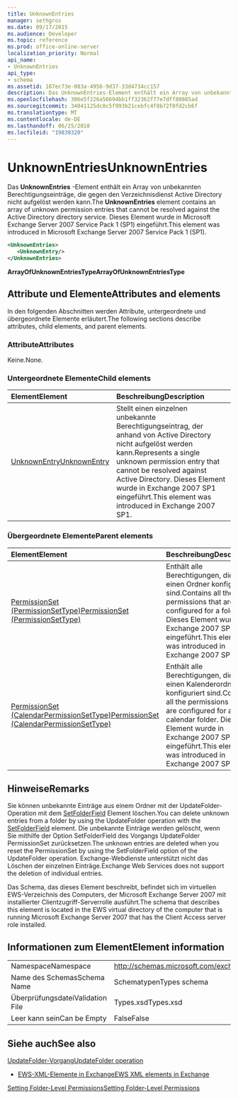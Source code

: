 ```yaml
---
title: UnknownEntries
manager: sethgros
ms.date: 09/17/2015
ms.audience: Developer
ms.topic: reference
ms.prod: office-online-server
localization_priority: Normal
api_name:
- UnknownEntries
api_type:
- schema
ms.assetid: 107ec73e-083a-4956-9d37-33d4734cc157
description: Das UnknownEntries-Element enthält ein Array von unbekannten Berechtigungseinträge, die gegen den Verzeichnisdienst Active Directory nicht aufgelöst werden kann. Dieses Element wurde in Microsoft Exchange Server 2007 Service Pack 1 (SP1) eingeführt.
ms.openlocfilehash: 306e5f226a56694bb1ff32362f77e7dff80865ad
ms.sourcegitcommit: 34041125dc8c5f993b21cebfc4f8b72f0fd2cb6f
ms.translationtype: MT
ms.contentlocale: de-DE
ms.lasthandoff: 06/25/2018
ms.locfileid: "19839320"
---
```

# <a name="unknownentries"></a><span data-ttu-id="01cbc-104">UnknownEntries</span><span class="sxs-lookup"><span data-stu-id="01cbc-104">UnknownEntries</span></span>

<span data-ttu-id="01cbc-105">Das **UnknownEntries** -Element enthält ein Array von unbekannten Berechtigungseinträge, die gegen den Verzeichnisdienst Active Directory nicht aufgelöst werden kann.</span><span class="sxs-lookup"><span data-stu-id="01cbc-105">The **UnknownEntries** element contains an array of unknown permission entries that cannot be resolved against the Active Directory directory service.</span></span> <span data-ttu-id="01cbc-106">Dieses Element wurde in Microsoft Exchange Server 2007 Service Pack 1 (SP1) eingeführt.</span><span class="sxs-lookup"><span data-stu-id="01cbc-106">This element was introduced in Microsoft Exchange Server 2007 Service Pack 1 (SP1).</span></span> 
  
```xml
<UnknownEntries>
   <UnknownEntry/>
</UnknownEntries>
```

 <span data-ttu-id="01cbc-107">**ArrayOfUnknownEntriesType**</span><span class="sxs-lookup"><span data-stu-id="01cbc-107">**ArrayOfUnknownEntriesType**</span></span>
## <a name="attributes-and-elements"></a><span data-ttu-id="01cbc-108">Attribute und Elemente</span><span class="sxs-lookup"><span data-stu-id="01cbc-108">Attributes and elements</span></span>

<span data-ttu-id="01cbc-109">In den folgenden Abschnitten werden Attribute, untergeordnete und übergeordnete Elemente erläutert.</span><span class="sxs-lookup"><span data-stu-id="01cbc-109">The following sections describe attributes, child elements, and parent elements.</span></span>
  
### <a name="attributes"></a><span data-ttu-id="01cbc-110">Attribute</span><span class="sxs-lookup"><span data-stu-id="01cbc-110">Attributes</span></span>

<span data-ttu-id="01cbc-111">Keine.</span><span class="sxs-lookup"><span data-stu-id="01cbc-111">None.</span></span>
  
### <a name="child-elements"></a><span data-ttu-id="01cbc-112">Untergeordnete Elemente</span><span class="sxs-lookup"><span data-stu-id="01cbc-112">Child elements</span></span>

|<span data-ttu-id="01cbc-113">**Element**</span><span class="sxs-lookup"><span data-stu-id="01cbc-113">**Element**</span></span>|<span data-ttu-id="01cbc-114">**Beschreibung**</span><span class="sxs-lookup"><span data-stu-id="01cbc-114">**Description**</span></span>|
|:-----|:-----|
|[<span data-ttu-id="01cbc-115">UnknownEntry</span><span class="sxs-lookup"><span data-stu-id="01cbc-115">UnknownEntry</span></span>](unknownentry.md) <br/> |<span data-ttu-id="01cbc-116">Stellt einen einzelnen unbekannte Berechtigungseintrag, der anhand von Active Directory nicht aufgelöst werden kann.</span><span class="sxs-lookup"><span data-stu-id="01cbc-116">Represents a single unknown permission entry that cannot be resolved against Active Directory.</span></span> <span data-ttu-id="01cbc-117">Dieses Element wurde in Exchange 2007 SP1 eingeführt.</span><span class="sxs-lookup"><span data-stu-id="01cbc-117">This element was introduced in Exchange 2007 SP1.</span></span>  <br/> |
   
### <a name="parent-elements"></a><span data-ttu-id="01cbc-118">Übergeordnete Elemente</span><span class="sxs-lookup"><span data-stu-id="01cbc-118">Parent elements</span></span>

|<span data-ttu-id="01cbc-119">**Element**</span><span class="sxs-lookup"><span data-stu-id="01cbc-119">**Element**</span></span>|<span data-ttu-id="01cbc-120">**Beschreibung**</span><span class="sxs-lookup"><span data-stu-id="01cbc-120">**Description**</span></span>|
|:-----|:-----|
|[<span data-ttu-id="01cbc-121">PermissionSet (PermissionSetType)</span><span class="sxs-lookup"><span data-stu-id="01cbc-121">PermissionSet (PermissionSetType)</span></span>](permissionset-permissionsettype.md) <br/> |<span data-ttu-id="01cbc-122">Enthält alle Berechtigungen, die für einen Ordner konfiguriert sind.</span><span class="sxs-lookup"><span data-stu-id="01cbc-122">Contains all the permissions that are configured for a folder.</span></span> <span data-ttu-id="01cbc-123">Dieses Element wurde in Exchange 2007 SP1 eingeführt.</span><span class="sxs-lookup"><span data-stu-id="01cbc-123">This element was introduced in Exchange 2007 SP1.</span></span>  <br/> |
|[<span data-ttu-id="01cbc-124">PermissionSet (CalendarPermissionSetType)</span><span class="sxs-lookup"><span data-stu-id="01cbc-124">PermissionSet (CalendarPermissionSetType)</span></span>](permissionset-calendarpermissionsettype.md) <br/> |<span data-ttu-id="01cbc-125">Enthält alle Berechtigungen, die für einen Kalenderordner konfiguriert sind.</span><span class="sxs-lookup"><span data-stu-id="01cbc-125">Contains all the permissions that are configured for a calendar folder.</span></span> <span data-ttu-id="01cbc-126">Dieses Element wurde in Exchange 2007 SP1 eingeführt.</span><span class="sxs-lookup"><span data-stu-id="01cbc-126">This element was introduced in Exchange 2007 SP1.</span></span>  <br/> |
   
## <a name="remarks"></a><span data-ttu-id="01cbc-127">Hinweise</span><span class="sxs-lookup"><span data-stu-id="01cbc-127">Remarks</span></span>

<span data-ttu-id="01cbc-128">Sie können unbekannte Einträge aus einem Ordner mit der UpdateFolder-Operation mit dem [SetFolderField](setfolderfield.md) Element löschen.</span><span class="sxs-lookup"><span data-stu-id="01cbc-128">You can delete unknown entries from a folder by using the UpdateFolder operation with the [SetFolderField](setfolderfield.md) element.</span></span> <span data-ttu-id="01cbc-129">Die unbekannte Einträge werden gelöscht, wenn Sie mithilfe der Option SetFolderField des Vorgangs UpdateFolder PermissionSet zurücksetzen.</span><span class="sxs-lookup"><span data-stu-id="01cbc-129">The unknown entries are deleted when you reset the PermissionSet by using the SetFolderField option of the UpdateFolder operation.</span></span> <span data-ttu-id="01cbc-130">Exchange-Webdienste unterstützt nicht das Löschen der einzelnen Einträge.</span><span class="sxs-lookup"><span data-stu-id="01cbc-130">Exchange Web Services does not support the deletion of individual entries.</span></span> 
  
<span data-ttu-id="01cbc-131">Das Schema, das dieses Element beschreibt, befindet sich im virtuellen EWS-Verzeichnis des Computers, der Microsoft Exchange Server 2007 mit installierter Clientzugriff-Serverrolle ausführt.</span><span class="sxs-lookup"><span data-stu-id="01cbc-131">The schema that describes this element is located in the EWS virtual directory of the computer that is running Microsoft Exchange Server 2007 that has the Client Access server role installed.</span></span>
  
## <a name="element-information"></a><span data-ttu-id="01cbc-132">Informationen zum Element</span><span class="sxs-lookup"><span data-stu-id="01cbc-132">Element information</span></span>

|||
|:-----|:-----|
|<span data-ttu-id="01cbc-133">Namespace</span><span class="sxs-lookup"><span data-stu-id="01cbc-133">Namespace</span></span>  <br/> |http://schemas.microsoft.com/exchange/services/2006/types  <br/> |
|<span data-ttu-id="01cbc-134">Name des Schemas</span><span class="sxs-lookup"><span data-stu-id="01cbc-134">Schema Name</span></span>  <br/> |<span data-ttu-id="01cbc-135">Schematypen</span><span class="sxs-lookup"><span data-stu-id="01cbc-135">Types schema</span></span>  <br/> |
|<span data-ttu-id="01cbc-136">Überprüfungsdatei</span><span class="sxs-lookup"><span data-stu-id="01cbc-136">Validation File</span></span>  <br/> |<span data-ttu-id="01cbc-137">Types.xsd</span><span class="sxs-lookup"><span data-stu-id="01cbc-137">Types.xsd</span></span>  <br/> |
|<span data-ttu-id="01cbc-138">Leer kann sein</span><span class="sxs-lookup"><span data-stu-id="01cbc-138">Can be Empty</span></span>  <br/> |<span data-ttu-id="01cbc-139">False</span><span class="sxs-lookup"><span data-stu-id="01cbc-139">False</span></span>  <br/> |
   
## <a name="see-also"></a><span data-ttu-id="01cbc-140">Siehe auch</span><span class="sxs-lookup"><span data-stu-id="01cbc-140">See also</span></span>



[<span data-ttu-id="01cbc-141">UpdateFolder-Vorgang</span><span class="sxs-lookup"><span data-stu-id="01cbc-141">UpdateFolder operation</span></span>](updatefolder-operation.md)


- [<span data-ttu-id="01cbc-142">EWS-XML-Elemente in Exchange</span><span class="sxs-lookup"><span data-stu-id="01cbc-142">EWS XML elements in Exchange</span></span>](ews-xml-elements-in-exchange.md)


[<span data-ttu-id="01cbc-143">Setting Folder-Level Permissions</span><span class="sxs-lookup"><span data-stu-id="01cbc-143">Setting Folder-Level Permissions</span></span>](http://msdn.microsoft.com/library/c7530e86-5112-401c-b10a-9c054ae59f07%28Office.15%29.aspx)

